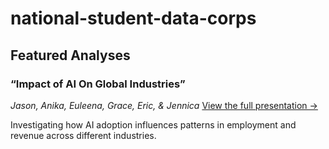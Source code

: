# national-student-data-corps

## Featured Analyses

### “Impact of AI On Global Industries”  
*Jason, Anika, Euleena, Grace, Eric, & Jennica*
[View the full presentation →](https://drive.google.com/file/d/1mP368jTiy8N-yJxlX5z_OpQoEAfEh-65/view)  

Investigating how AI adoption influences patterns in employment and revenue across different industries.
